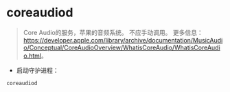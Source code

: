 # coreaudiod

> Core Audio的服务，苹果的音频系统。
> 不应手动调用。
> 更多信息：<https://developer.apple.com/library/archive/documentation/MusicAudio/Conceptual/CoreAudioOverview/WhatisCoreAudio/WhatisCoreAudio.html>。

- 启动守护进程：

`coreaudiod`
